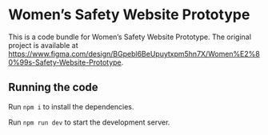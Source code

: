 
  # Women’s Safety Website Prototype

  This is a code bundle for Women’s Safety Website Prototype. The original project is available at https://www.figma.com/design/BGpebl6BeUpuytxpm5hn7X/Women%E2%80%99s-Safety-Website-Prototype.

  ## Running the code

  Run `npm i` to install the dependencies.

  Run `npm run dev` to start the development server.
  